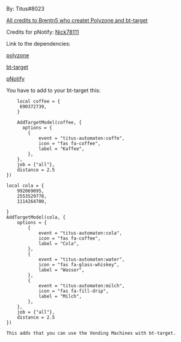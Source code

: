 By: Titus#8023

[All credits to Brentn5 who createt Polyzone and bt-target](https://forum.cfx.re/t/release-standalone-target-tracking/2270296)

Credits for pNotify: [Nick78111](https://forum.cfx.re/u/nick78111/summary)

Link to the dependencies:

[polyzone](https://forum.cfx.re/t/release-standalone-polyzone-tracking/2254628)

[bt-target](https://forum.cfx.re/t/release-standalone-target-tracking/2270296)

[pNotify](https://forum.cfx.re/t/release-pnotify-in-game-js-notifications-using-noty/20659)

You have to add to your bt-target this:


        local coffee = {
         690372739,
        }

        AddTargetModel(coffee, {
          options = {
            {
                event = "titus-automaten:coffe",
                icon = "fas fa-coffee",
                label = "Kaffee",
            },
        },
        job = {"all"},
        distance = 2.5
    })

    local cola = {
        992069095,
        2553529778,
        1114264700,
        
    }
    AddTargetModel(cola, {
        options = {
            {
                event = "titus-automaten:cola",
                icon = "fas fa-coffee",
                label = "Cola",
            },
            {
                event = "titus-automaten:water",
                icon = "fas fa-glass-whiskey",
                label = "Wasser",
            },
            {
                event = "titus-automaten:milch",
                icon = "fas fa-fill-drip",
                label = "Milch",
            },
        },
        job = {"all"},
        distance = 2.5
    })
    
    This adds that you can use the Vending Machines with bt-target.

